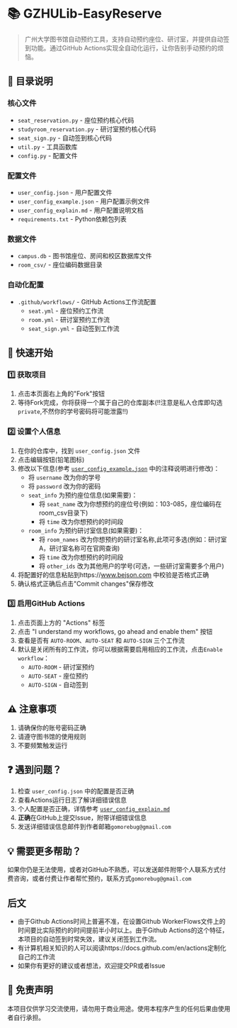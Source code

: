 # 📚 GZHULib-EasyReserve

> 广州大学图书馆自动预约工具，支持自动预约座位、研讨室，并提供自动签到功能。通过GitHub Actions实现全自动化运行，让你告别手动预约的烦恼。

## 📁 目录说明

### 核心文件
- `seat_reservation.py` - 座位预约核心代码
- `studyroom_reservation.py` - 研讨室预约核心代码
- `seat_sign.py` - 自动签到核心代码
- `util.py` - 工具函数库
- `config.py` - 配置文件

### 配置文件
- `user_config.json` - 用户配置文件
- `user_config_example.json` - 用户配置示例文件
- `user_config_explain.md` - 用户配置说明文档
- `requirements.txt` - Python依赖包列表

### 数据文件
- `campus.db` - 图书馆座位、房间和校区数据库文件
- `room_csv/` - 座位编码数据目录

### 自动化配置
- `.github/workflows/` - GitHub Actions工作流配置
  - `seat.yml` - 座位预约工作流
  - `room.yml` - 研讨室预约工作流
  - `seat_sign.yml` - 自动签到工作流

## 🚀 快速开始

### 1️⃣ 获取项目
1. 点击本页面右上角的"Fork"按钮
2. 等待Fork完成，你将获得一个属于自己的仓库副本(‼️注意是私人仓库即勾选`private`,不然你的学号密码将可能泄露‼️)

### 2️⃣ 设置个人信息
1. 在你的仓库中，找到 `user_config.json` 文件
2. 点击编辑按钮(铅笔图标)
3. 修改以下信息(参考 [`user_config_example.json`](user_config_example.json) 中的注释说明进行修改)：
   - 将 `username` 改为你的学号
   - 将 `password` 改为你的密码
   - `seat_info` 为预约座位信息(如果需要)：
     - 将 `seat_name` 改为你想预约的座位号(例如：103-085，座位编码在room_csv目录下)
     - 将 `time` 改为你想预约的时间段
   - `room_info` 为预约研讨室信息(如果需要)：
     - 将 `room_names` 改为你想预约的研讨室名称,此项可多选(例如：研讨室A，研讨室名称可在官网查询)
     - 将 `time` 改为你想预约的时间段
     - 将 `other_ids` 改为其他用户的学号(可选，一些研讨室需要多个用户)
4. 将配置好的信息粘贴到https://www.bejson.com 中校验是否格式正确
5. 确认格式正确后点击"Commit changes"保存修改

### 3️⃣ 启用GitHub Actions
1. 点击页面上方的 "Actions" 标签
2. 点击 "I understand my workflows, go ahead and enable them" 按钮
3. 查看是否有 `AUTO-ROOM`、`AUTO-SEAT` 和 `AUTO-SIGN` 三个工作流
4. 默认是关闭所有的工作流，你可以根据需要启用相应的工作流，点击`Enable workflow`：
   - `AUTO-ROOM` - 研讨室预约
   - `AUTO-SEAT` - 座位预约
   - `AUTO-SIGN` - 自动签到

## ⚠️ 注意事项
1. 请确保你的账号密码正确
2. 请遵守图书馆的使用规则
3. 不要频繁触发运行

## ❓ 遇到问题？
1. 检查 `user_config.json` 中的配置是否正确
2. 查看Actions运行日志了解详细错误信息
3. 个人配置是否正确，详情参考 [`user_config_explain.md`](user_config_explain.md)
4. **正确**在GitHub上提交Issue，附带详细错误信息
5. 发送详细错误信息邮件到作者邮箱`gomorebug@gmail.com`

## 💡 需要更多帮助？
如果你仍是无法使用，或者对GitHub不熟悉，可以发送邮件附带个人联系方式付费咨询，或者付费让作者帮忙预约，联系方式`gomorebug@gmail.com`

## 后文
+ 由于Github Actions时间上普遍不准，在设置Github WorkerFlows文件上的时间要比实际预约的时间提前半小时以上。由于Github Actions的这个特征，本项目的自动签到时常失效，建议关闭签到工作流。
+ 有计算机相关知识的人可以阅读https://docs.github.com/en/actions定制化自己的工作流
+ 如果你有更好的建议或者想法，欢迎提交PR或者Issue

## 📝 免责声明
本项目仅供学习交流使用，请勿用于商业用途。使用本程序产生的任何后果由使用者自行承担。 